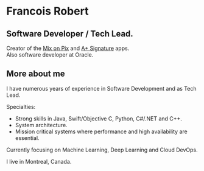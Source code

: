 # Francois Robert

## Software Developer / Tech Lead. 
Creator of the [Mix on Pix](https://apps.apple.com/us/app/mix-on-pix-text-on-photos/id633281586) and [A+ Signature](https://apps.apple.com/us/app/a-signature-lite/id423141311) apps.   
Also software developer at Oracle.

## More about me
I have numerous years of experience in Software Development and as Tech Lead.  

Specialties: 
- Strong skills in Java, Swift/Objective C, Python, C#/.NET and C++. 
- System architecture. 
- Mission critical systems where performance and high availability are essential.  

Currently focusing on Machine Learning, Deep Learning and Cloud DevOps.  

I live in Montreal, Canada.